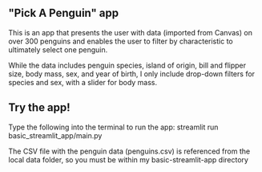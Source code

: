 ## "Pick A Penguin" app
This is an app that presents the user with data (imported from Canvas) on over 300 penguins and enables the user to filter by characteristic to ultimately select one penguin.

While the data includes penguin species, island of origin, bill and flipper size, body mass, sex, and year of birth, I only include drop-down filters for species and sex, with a slider for body mass.

## Try the app!
Type the following into the terminal to run the app:
streamlit run basic_streamlit_app/main.py

The CSV file with the penguin data (penguins.csv) is referenced from the local data folder, so you must be within my basic-streamlit-app directory